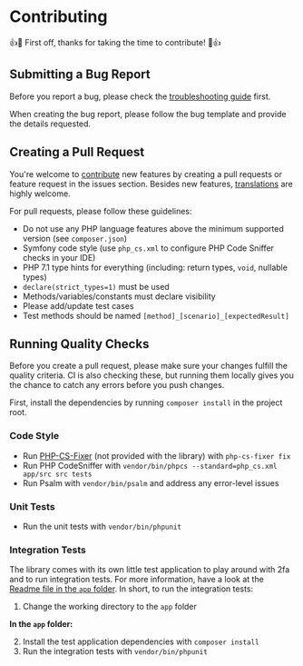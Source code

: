 Contributing
============
👍🎉 First off, thanks for taking the time to contribute! 🎉👍

Submitting a Bug Report
-----------------------

Before you report a bug, please check the [troubleshooting guide](doc/troubleshooting.md) first.

When creating the bug report, please follow the bug template and provide the details requested.

Creating a Pull Request
-----------------------

You're welcome to [contribute](https://github.com/scheb/2fa/graphs/contributors) new features by creating a pull
requests or feature request in the issues section. Besides new features,
[translations](src/bundle/Resources/translations) are highly welcome.

For pull requests, please follow these guidelines:

- Do not use any PHP language features above the minimum supported version (see `composer.json`)
- Symfony code style (use `php_cs.xml` to configure PHP Code Sniffer checks in your IDE)
- PHP 7.1 type hints for everything (including: return types, `void`, nullable types)
- `declare(strict_types=1)` must be used
- Methods/variables/constants must declare visibility
- Please add/update test cases
- Test methods should be named `[method]_[scenario]_[expectedResult]`

Running Quality Checks
----------------------

Before you create a pull request, please make sure your changes fulfill the quality criteria. CI is also checking these,
but running them locally gives you the chance to catch any errors before you push changes.

First, install the dependencies by running `composer install` in the project root.

### Code Style

- Run [PHP-CS-Fixer](https://github.com/FriendsOfPHP/PHP-CS-Fixer) (not provided with the library) with `php-cs-fixer fix`
- Run PHP CodeSniffer with `vendor/bin/phpcs --standard=php_cs.xml app/src src tests`
- Run Psalm with `vendor/bin/psalm` and address any error-level issues

### Unit Tests

- Run the unit tests with `vendor/bin/phpunit`

### Integration Tests

The library comes with its own little test application to play around with 2fa and to run integration tests. For more
information, have a look at the [Readme file in the `app` folder](app/README.md). In short, to run the integration
tests:

1) Change the working directory to the `app` folder

**In the `app` folder:**

2) Install the test application dependencies with `composer install`
3) Run the integration tests with `vendor/bin/phpunit`
